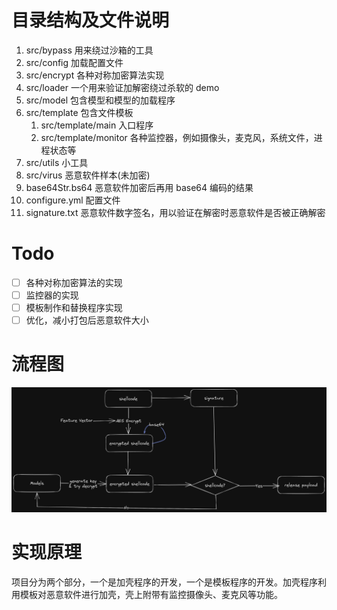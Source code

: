 # 目录结构及文件说明
1. src/bypass 用来绕过沙箱的工具
2. src/config 加载配置文件
3. src/encrypt 各种对称加密算法实现
4. src/loader 一个用来验证加解密绕过杀软的 demo
5. src/model 包含模型和模型的加载程序
6. src/template 包含文件模板
   1. src/template/main 入口程序 
   2. src/template/monitor 各种监控器，例如摄像头，麦克风，系统文件，进程状态等
7. src/utils 小工具 
8. src/virus 恶意软件样本(未加密)
9. base64Str.bs64 恶意软件加密后再用 base64 编码的结果 
10. configure.yml 配置文件 
11. signature.txt 恶意软件数字签名，用以验证在解密时恶意软件是否被正确解密

# Todo
- [ ] 各种对称加密算法的实现
- [ ] 监控器的实现
- [ ] 模板制作和替换程序实现
- [ ] 优化，减小打包后恶意软件大小

# 流程图
![lifecycle](/assets/lifecycle2.png)

# 实现原理
项目分为两个部分，一个是加壳程序的开发，一个是模板程序的开发。加壳程序利用模板对恶意软件进行加壳，壳上附带有监控摄像头、麦克风等功能。
